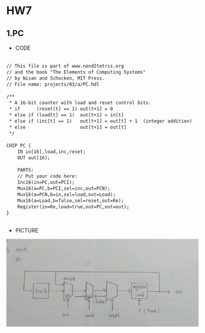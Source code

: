# HW7

## 1.PC
* CODE
<pre><code>
// This file is part of www.nand2tetris.org
// and the book "The Elements of Computing Systems"
// by Nisan and Schocken, MIT Press.
// File name: projects/03/a/PC.hdl

/**
 * A 16-bit counter with load and reset control bits.
 * if      (reset[t] == 1) out[t+1] = 0
 * else if (load[t] == 1)  out[t+1] = in[t]
 * else if (inc[t] == 1)   out[t+1] = out[t] + 1  (integer addition)
 * else                    out[t+1] = out[t]
 */

CHIP PC {
    IN in[16],load,inc,reset;
    OUT out[16];

    PARTS:
    // Put your code here:
    Inc16(in=PC,out=PCI);
    Mux16(a=PC,b=PCI,sel=inc,out=PCN);
    Mux16(a=PCN,b=in,sel=load,out=Load);
    Mux16(a=Load,b=false,sel=reset,out=Re);
    Register(in=Re,load=true,out=PC,out=out);
}

</code></pre>

* PICTURE

<img src="計算機/hw7.jpg" >
